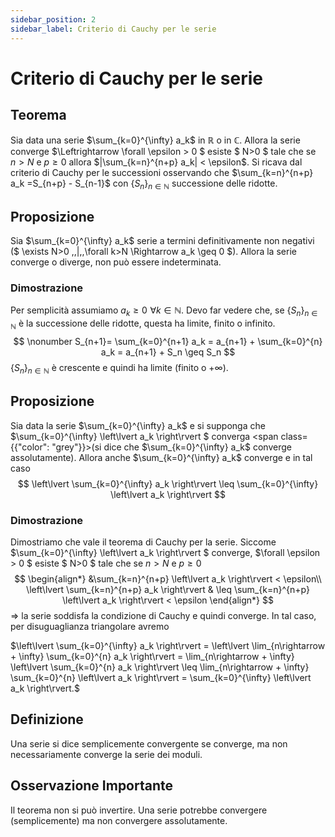 ```yaml
---
sidebar_position: 2
sidebar_label: Criterio di Cauchy per le serie
---
```


# Criterio di Cauchy per le serie

## Teorema
Sia data una serie $\sum_{k=0}^{\infty} a_k$ in $\mathbb{R}$ o in $\mathbb{C}$. Allora la serie converge $\Leftrightarrow \forall \epsilon > 0 $ esiste $ N>0 $ tale che se $n>N$ e $p \geq 0$ allora $|\sum_{k=n}^{n+p} a_k| < \epsilon$.
Si ricava dal criterio di Cauchy per le successioni osservando che 
$\sum_{k=n}^{n+p} a_k =S_{n+p} - S_{n-1}$ con $\{S_n\}_{n\in \mathbb{N}}$ successione delle ridotte.

## Proposizione
Sia $\sum_{k=0}^{\infty} a_k$ serie a termini definitivamente non negativi ($ \exists N>0 \,\,|\,\,\forall k>N \Rightarrow a_k \geq 0 $). Allora la serie converge o diverge, non può essere indeterminata.

### Dimostrazione
Per semplicità assumiamo $a_k \geq 0 \,\, \forall k \in \mathbb{N}$. 
Devo far vedere che, se $\{S_n\}_{n \in \mathbb{N}}$ è la successione delle ridotte, questa ha limite, finito o infinito.
$$
  \nonumber  S_{n+1}= \sum_{k=0}^{n+1} a_k = a_{n+1} + \sum_{k=0}^{n} a_k = a_{n+1} + S_n \geq S_n
$$
$\{S_n\}_{n \in \mathbb{N}}$ è crescente e quindi ha limite (finito o $+\infty$).

## Proposizione
Sia data la serie $\sum_{k=0}^{\infty} a_k$ e si supponga che  $\sum_{k=0}^{\infty} \left\lvert a_k \right\rvert $ converga <span class={{"color": "grey"}}>(si dice che  $\sum_{k=0}^{\infty} a_k$ converge assolutamente)</span>.
Allora anche  $\sum_{k=0}^{\infty} a_k$ converge e in tal caso 
$$
    \left\lvert \sum_{k=0}^{\infty} a_k \right\rvert  \leq  \sum_{k=0}^{\infty} \left\lvert a_k \right\rvert 
$$

### Dimostrazione
Dimostriamo che vale il teorema di Cauchy per la serie.
Siccome  $\sum_{k=0}^{\infty} \left\lvert a_k \right\rvert $ converge, $\forall \epsilon > 0 $ esiste $ N>0 $ tale che se $n>N$ e $p \geq 0$
$$
\begin{align*}
     &\sum_{k=n}^{n+p} \left\lvert a_k \right\rvert  < \epsilon\\
    \left\lvert \sum_{k=n}^{n+p} a_k \right\rvert  & \leq  \sum_{k=n}^{n+p} \left\lvert a_k \right\rvert  < \epsilon
\end{align*}
$$
$\Rightarrow$ la serie soddisfa la condizione di Cauchy e quindi converge. In tal caso, per disuguaglianza triangolare avremo

$\left\lvert \sum_{k=0}^{\infty} a_k \right\rvert = \left\lvert \lim_{n\rightarrow + \infty} \sum_{k=0}^{n} a_k \right\rvert = \lim_{n\rightarrow + \infty} \left\lvert \sum_{k=0}^{n} a_k \right\rvert  \leq \lim_{n\rightarrow + \infty} \sum_{k=0}^{n} \left\lvert a_k \right\rvert = \sum_{k=0}^{\infty} \left\lvert a_k \right\rvert.$


## Definizione
Una serie si dice semplicemente convergente se converge, ma non necessariamente converge la serie dei moduli.

## Osservazione Importante
Il teorema non si può invertire. Una serie potrebbe convergere (semplicemente) ma non convergere assolutamente.
